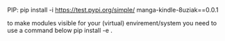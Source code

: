 PIP:
pip install -i https://test.pypi.org/simple/ manga-kindle-8uziak==0.0.1 

to make modules visible for your (virtual) envirement/system
you need to use a command below
pip install -e .